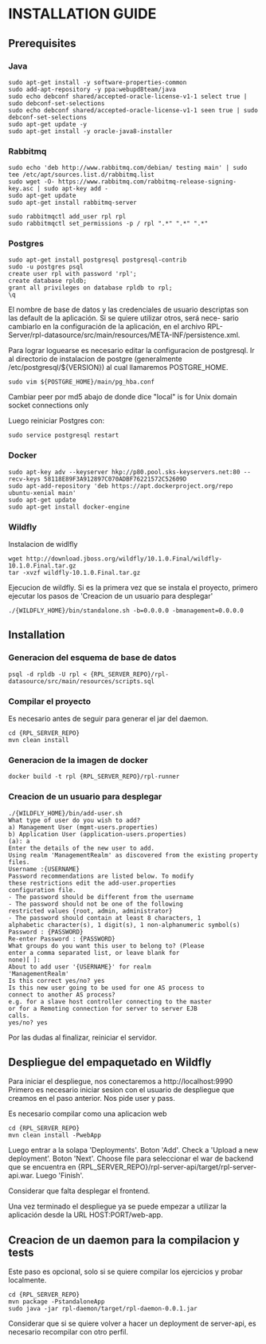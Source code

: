 # INSTALLATION GUIDE

## Prerequisites

### Java
```
sudo apt-get install -y software-properties-common
sudo add-apt-repository -y ppa:webupd8team/java
sudo echo debconf shared/accepted-oracle-license-v1-1 select true | sudo debconf-set-selections
sudo echo debconf shared/accepted-oracle-license-v1-1 seen true | sudo debconf-set-selections
sudo apt-get update -y
sudo apt-get install -y oracle-java8-installer
```
### Rabbitmq
```
sudo echo 'deb http://www.rabbitmq.com/debian/ testing main' | sudo tee /etc/apt/sources.list.d/rabbitmq.list
sudo wget -O- https://www.rabbitmq.com/rabbitmq-release-signing-key.asc | sudo apt-key add -
sudo apt-get update
sudo apt-get install rabbitmq-server

sudo rabbitmqctl add_user rpl rpl
sudo rabbitmqctl set_permissions -p / rpl ".*" ".*" ".*"
```
### Postgres
```
sudo apt-get install postgresql postgresql-contrib
sudo -u postgres psql
create user rpl with password 'rpl';
create database rpldb;
grant all privileges on database rpldb to rpl;
\q
```
El nombre de base de datos y las credenciales de usuario descriptas
son las default de la aplicación. Si se quiere utilizar otros, será nece-
sario cambiarlo en la configuración de la aplicación, en el archivo RPL-
Server/rpl-datasource/src/main/resources/META-INF/persistence.xml.

Para lograr loguearse es necesario editar la configuracion de postgresql. Ir al directorio de instalacion de postgre (generalmente /etc/postgresql/${VERSION}) al cual llamaremos POSTGRE_HOME.
```
sudo vim ${POSTGRE_HOME}/main/pg_hba.conf
```

Cambiar peer por md5 abajo de donde dice 
"local" is for Unix domain socket connections only

Luego reiniciar Postgres con:
```
sudo service postgresql restart 
```

### Docker
```
sudo apt-key adv --keyserver hkp://p80.pool.sks-keyservers.net:80 --recv-keys 58118E89F3A912897C070ADBF76221572C52609D
sudo apt-add-repository 'deb https://apt.dockerproject.org/repo ubuntu-xenial main'
sudo apt-get update
sudo apt-get install docker-engine
```

### Wildfly

Instalacion de widlfly
```
wget http://download.jboss.org/wildfly/10.1.0.Final/wildfly-10.1.0.Final.tar.gz
tar -xvzf wildfly-10.1.0.Final.tar.gz
```

Ejecucion de wildfly. Si es la primera vez que se instala el proyecto, primero ejecutar los pasos de 'Creacion de un usuario para desplegar'
```
./{WILDFLY_HOME}/bin/standalone.sh -b=0.0.0.0 -bmanagement=0.0.0.0
```

## Installation

### Generacion del esquema de base de datos
```
psql -d rpldb -U rpl < {RPL_SERVER_REPO}/rpl-datasource/src/main/resources/scripts.sql
```
### Compilar el proyecto
Es necesario antes de seguir para generar el jar del daemon.
```
cd {RPL_SERVER_REPO}
mvn clean install
```
### Generacion de la imagen de docker
```
docker build -t rpl {RPL_SERVER_REPO}/rpl-runner
```
### Creacion de un usuario para desplegar
```
./{WILDFLY_HOME}/bin/add-user.sh
What type of user do you wish to add?
a) Management User (mgmt-users.properties)
b) Application User (application-users.properties)
(a): a
Enter the details of the new user to add.
Using realm 'ManagementRealm' as discovered from the existing property files.
Username :{USERNAME}
Password recommendations are listed below. To modify
these restrictions edit the add-user.properties
configuration file.
- The password should be different from the username
- The password should not be one of the following
restricted values {root, admin, administrator}
- The password should contain at least 8 characters, 1
alphabetic character(s), 1 digit(s), 1 non-alphanumeric symbol(s)
Password : {PASSWORD}
Re-enter Password : {PASSWORD}
What groups do you want this user to belong to? (Please
enter a comma separated list, or leave blank for
none)[ ]:
About to add user '{USERNAME}' for realm
'ManagementRealm'
Is this correct yes/no? yes
Is this new user going to be used for one AS process to
connect to another AS process?
e.g. for a slave host controller connecting to the master
or for a Remoting connection for server to server EJB
calls.
yes/no? yes
```
Por las dudas al finalizar, reiniciar el servidor.

## Despliegue del empaquetado en Wildfly
Para iniciar el despliegue, nos conectaremos a http://localhost:9990 Primero es necesario iniciar sesion con el usuario de despliegue que creamos en el paso anterior. Nos pide user y pass.

Es necesario compilar como una aplicacion web
```
cd {RPL_SERVER_REPO}
mvn clean install -PwebApp
```

Luego entrar a la solapa 'Deployments'. Boton 'Add'. Check a 'Upload a new deployment'. Boton 'Next'. Choose file para seleccionar el war de backend que se encuentra en {RPL_SERVER_REPO}/rpl-server-api/target/rpl-server-api.war. Luego 'Finish'.

Considerar que falta desplegar el frontend.

Una vez terminado el despliegue ya se puede empezar a utilizar la aplicación
desde la URL HOST:PORT/web-app.



## Creacion de un daemon para la compilacion y tests
Este paso es opcional, solo si se quiere compilar los ejercicios y probar localmente.
```
cd {RPL_SERVER_REPO}
mvn package -PstandaloneApp
sudo java -jar rpl-daemon/target/rpl-daemon-0.0.1.jar
```
Considerar que si se quiere volver a hacer un deployment de server-api, es necesario recompilar con otro perfil.





